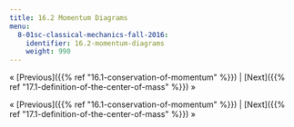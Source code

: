 ```yaml
---
title: 16.2 Momentum Diagrams
menu:
  8-01sc-classical-mechanics-fall-2016:
    identifier: 16.2-momentum-diagrams
    weight: 990
---
```

« [Previous]({{% ref "16.1-conservation-of-momentum" %}}) | [Next]({{% ref "17.1-definition-of-the-center-of-mass" %}}) »

« [Previous]({{% ref "16.1-conservation-of-momentum" %}}) | [Next]({{% ref "17.1-definition-of-the-center-of-mass" %}}) »